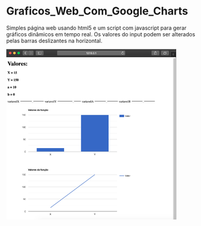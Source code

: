 # Graficos_Web_Com_Google_Charts
Simples página web usando html5 e um script com javascript para gerar gráficos dinâmicos em tempo real. Os valores do input podem ser alterados pelas barras deslizantes na horizontal.

<img alt="Graficos" title="Graficos" src="imagens/pagina.png" width="450px" />
